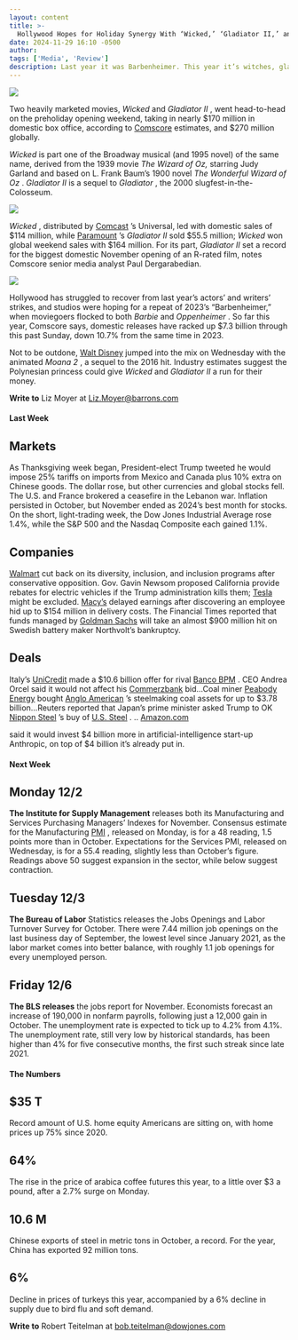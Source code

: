 ```yaml
---
layout: content
title: >-
  Hollywood Hopes for Holiday Synergy With ‘Wicked,’ ‘Gladiator II,’ and ‘Moana 2’
date: 2024-11-29 16:10 -0500
author: 
tags: ['Media', 'Review']
description: Last year it was Barbenheimer. This year it’s witches, gladiators, and a cute Polynesian girl in a boat.
---
```





 


 





![](https://images.barrons.com/im-92952955?width=548&height=365)











Two heavily marketed movies,
*Wicked*
and
*Gladiator II*
, went head-to-head on the preholiday opening weekend, taking in nearly \$170 million in domestic box office, according to
[Comscore](https://www.barrons.com/market-data/stocks/scor?mod=article_chiclet)
estimates, and \$270 million globally.


*Wicked*
is part one of the Broadway musical (and 1995 novel) of the same name, derived from the 1939 movie
*The Wizard of Oz,*
starring Judy Garland and based on L. Frank Baum’s 1900 novel
*The Wonderful Wizard of Oz*
.
*Gladiator II*
is a sequel to
*Gladiator*
, the 2000 slugfest-in-the-Colosseum.




![](https://images.barrons.com/im-61096328?width=300&height=400)


*Wicked*
, distributed by
[Comcast](https://www.barrons.com/market-data/stocks/cmcsa?mod=article_chiclet)
’s
Universal, led with domestic sales of \$114 million, while
[Paramount](https://www.barrons.com/market-data/stocks/para?mod=article_chiclet)
’s
*Gladiator II* 
sold \$55.5 million;
*Wicked* 
won global weekend sales with \$164 million. For its part,
*Gladiator II*
set a record for the biggest domestic November opening of an R-rated film, notes Comscore senior media analyst Paul Dergarabedian.



![](https://images.barrons.com/im-77939016?width=300&height=400)


Hollywood has struggled to recover from last year’s actors’ and writers’ strikes, and studios were hoping for a repeat of 2023’s “Barbenheimer,” when moviegoers flocked to both
*Barbie* 
and
*Oppenheimer*
. So far this year, Comscore says, domestic releases have racked up \$7.3 billion through this past Sunday, down 10.7% from the same time in 2023.


Not to be outdone,
[Walt Disney](https://www.barrons.com/market-data/stocks/dis?mod=article_chiclet) 
jumped into the mix on Wednesday with the animated
*Moana 2*
, a sequel to the 2016 hit. Industry estimates suggest the Polynesian princess could give
*Wicked*
and
*Gladiator II*
a run for their money.


**Write to** 
Liz Moyer at
[Liz.Moyer@barrons.com](mailto:Liz.Moyer@barrons.com)


#### Last Week

Markets
-------

 As Thanksgiving week began, President-elect Trump tweeted he would impose 25% tariffs on imports from Mexico and Canada plus 10% extra on Chinese goods. The dollar rose, but other currencies and global stocks fell. The U.S. and France brokered a ceasefire in the Lebanon war. Inflation persisted in October, but November ended as 2024’s best month for stocks. On the short, light-trading week, the Dow Jones Industrial Average rose 1.4%, while the S&P 500 and the Nasdaq Composite each gained 1.1%. 


Companies
---------

 
[Walmart](https://www.barrons.com/market-data/stocks/wmt?mod=article_chiclet)
cut back on its diversity, inclusion, and inclusion programs after conservative opposition. Gov. Gavin Newsom proposed California provide rebates for electric vehicles if the Trump administration kills them;
[Tesla](https://www.barrons.com/market-data/stocks/tsla?mod=article_chiclet)
might be excluded.
[Macy’s](https://www.barrons.com/market-data/stocks/m?mod=article_chiclet)
delayed earnings after discovering an employee hid up to \$154 million in delivery costs. The Financial Times reported that funds managed by
[Goldman Sachs](https://www.barrons.com/market-data/stocks/gs?mod=article_chiclet)
will take an almost \$900 million hit on Swedish battery maker Northvolt’s bankruptcy.


Deals
-----

 Italy’s
[UniCredit](https://www.barrons.com/market-data/stocks/ucg?countrycode=it&mod=article_chiclet)
made a \$10.6 billion offer for rival
[Banco BPM](https://www.barrons.com/market-data/stocks/bami?countrycode=it&mod=article_chiclet)
.
CEO Andrea Orcel said it would not affect his
[Commerzbank](https://www.barrons.com/market-data/stocks/cbk?countrycode=xe&mod=article_chiclet)
bid...Coal miner
[Peabody Energy](https://www.barrons.com/market-data/stocks/btu?mod=article_chiclet)
bought
[Anglo American](https://www.barrons.com/market-data/stocks/aal?countrycode=uk&mod=article_chiclet)
’s
steelmaking coal assets for up to \$3.78 billion...Reuters reported that Japan’s prime minister asked Trump to OK
[Nippon Steel](https://www.barrons.com/market-data/stocks/5401?countrycode=jp&mod=article_chiclet)
’s
buy of
[U.S. Steel](https://www.barrons.com/market-data/stocks/x?mod=article_chiclet)
.
..
[Amazon.com](https://www.barrons.com/market-data/stocks/amzn?mod=article_chiclet)




 said it would invest \$4 billion more in artificial-intelligence start-up Anthropic, on top of \$4 billion it’s already put in.
#### Next Week

Monday 12/2
-----------

 **The Institute for Supply Management**
releases both its Manufacturing and Services Purchasing Managers’ Indexes for November. Consensus estimate for the Manufacturing
[PMI](https://www.barrons.com/market-data/stocks/pm?mod=article_chiclet)
,
released on Monday, is for a 48 reading, 1.5 points more than in October. Expectations for the Services PMI, released on Wednesday, is for a 55.4 reading, slightly less than October’s figure. Readings above 50 suggest expansion in the sector, while below suggest contraction.


Tuesday 12/3
------------

 **The Bureau of Labor**
Statistics releases the Jobs Openings and Labor Turnover Survey for October. There were 7.44 million job openings on the last business day of September, the lowest level since January 2021, as the labor market comes into better balance, with roughly 1.1 job openings for every unemployed person.


Friday 12/6
-----------

 **The BLS releases**
the jobs report for November. Economists forecast an increase of 190,000 in nonfarm payrolls, following just a 12,000 gain in October. The unemployment rate is expected to tick up to 4.2% from 4.1%. The unemployment rate, still very low by historical standards, has been higher than 4% for five consecutive months, the first such streak since late 2021.


#### The Numbers

\$35 T
------

 Record amount of U.S. home equity Americans are sitting on, with home prices up 75% since 2020. 


64%
---

 The rise in the price of arabica coffee futures this year, to a little over \$3 a pound, after a 2.7% surge on Monday.


10.6 M
------

 Chinese exports of steel in metric tons in October, a record. For the year, China has exported 92 million tons.


6%
--

 Decline in prices of turkeys this year, accompanied by a 6% decline in supply due to bird flu and soft demand.


**Write to** 
Robert Teitelman at
[bob.teitelman@dowjones.com](mailto:bob.teitelman@dowjones.com)









